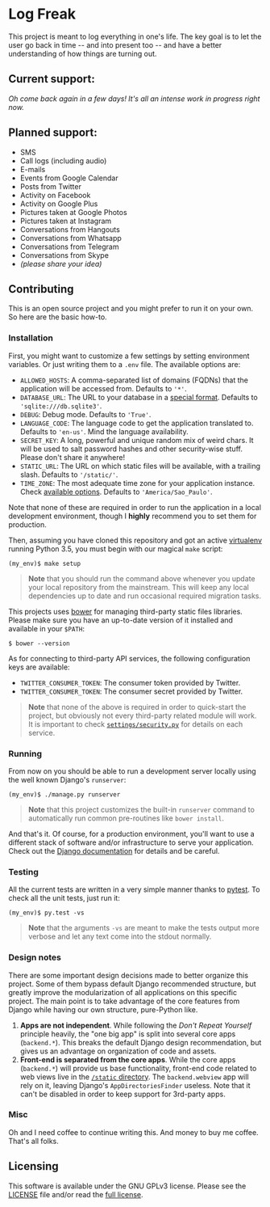 Log Freak
=========

This project is meant to log everything in one's life. The key goal is to let
the user go back in time -- and into present too -- and have a better
understanding of how things are turning out.


## Current support:

_Oh come back again in a few days! It's all an intense work in progress right
now._


## Planned support:

- SMS
- Call logs (including audio)
- E-mails
- Events from Google Calendar
- Posts from Twitter
- Activity on Facebook
- Activity on Google Plus
- Pictures taken at Google Photos
- Pictures taken at Instagram
- Conversations from Hangouts
- Conversations from Whatsapp
- Conversations from Telegram
- Conversations from Skype
- _(please share your idea)_


## Contributing

This is an open source project and you might prefer to run it on your own. So
here are the basic how-to.


### Installation

First, you might want to customize a few settings by setting environment
variables. Or just writing them to a `.env` file. The available options are:

- `ALLOWED_HOSTS`: A comma-separated list of domains (FQDNs) that the
  application will be accessed from. Defaults to `'*'`.
- `DATABASE_URL`: The URL to your database in a [special format][2]. Defaults
  to `'sqlite:///db.sqlite3'`.
- `DEBUG`: Debug mode. Defaults to `'True'`.
- `LANGUAGE_CODE`: The language code to get the application translated to.
  Defaults to `'en-us'`. Mind the language availability.
- `SECRET_KEY`: A long, powerful and unique random mix of weird chars. It will
  be used to salt password hashes and other security-wise stuff. Please don't
  share it anywhere!
- `STATIC_URL`: The URL on which static files will be available, with a
  trailing slash. Defaults to `'/static/'`.
- `TIME_ZONE`: The most adequate time zone for your application instance. Check
  [available options][3]. Defaults to `'America/Sao_Paulo'`.

Note that none of these are required in order to run the application in a local
development environment, though I **highly** recommend you to set them for
production.

Then, assuming you have cloned this repository and got an active
[virtualenv][1] running Python 3.5, you must begin with our magical `make`
script:

	(my_env)$ make setup

> **Note** that you should run the command above whenever you update your local
> repository from the mainstream. This will keep any local dependencies up to
> date and run occasional required migration tasks.

This projects uses [bower][7] for managing third-party static files libraries.
Please make sure you have an up-to-date version of it installed and available
in your `$PATH`:

	$ bower --version

As for connecting to third-party API services, the following configuration keys
are available:

- `TWITTER_CONSUMER_TOKEN`: The consumer token provided by Twitter.
- `TWITTER_CONSUMER_TOKEN`: The consumer secret provided by Twitter.

> **Note** that none of the above is required in order to quick-start the
> project, but obviously not every third-party related module will work. It is
> important to check [`settings/security.py`](.settings/security.py) for
> details on each service.


### Running

From now on you should be able to run a development server locally using the
well known Django's `runserver`:

	(my_env)$ ./manage.py runserver

> **Note** that this project customizes the built-in `runserver` command to
> automatically run common pre-routines like `bower install`.

And that's it. Of course, for a production environment, you'll want to use a
different stack of software and/or infrastructure to serve your application.
Check out the [Django documentation][4] for details and be careful.


### Testing

All the current tests are written in a very simple manner thanks to
[pytest][5]. To check all the unit tests, just run it:

	(my_env)$ py.test -vs

> **Note** that the arguments `-vs` are meant to make the tests output more
> verbose and let any text come into the stdout normally.


### Design notes

There are some important design decisions made to better organize this project.
Some of them bypass default Django recommended structure, but greatly improve
the modularization of all applications on this specific project. The main point
is to take advantage of the core features from Django while having our own
structure, pure-Python like.

1. **Apps are not independent**. While following the _Don't Repeat Yourself_
   principle heavily, the "one big app" is split into several core apps
   (`backend.*`). This breaks the default Django design recommendation, but
   gives us an advantage on organization of code and assets.
2. **Front-end is separated from the core apps**. While the core apps
   (`backend.*`) will provide us base functionality, front-end code related to
   web views live in the [`/static` directory](/static). The `backend.webview`
   app will rely on it, leaving Django's `AppDirectoriesFinder` useless. Note
   that it can't be disabled in order to keep support for 3rd-party apps.


### Misc

Oh and I need coffee to continue writing this. And money to buy me coffee.
That's all folks.


## Licensing

This software is available under the GNU GPLv3 license. Please see the
[LICENSE](./LICENSE) file and/or read the [full license][6].


[1]: http://docs.python-guide.org/en/latest/dev/virtualenvs/
[2]: https://github.com/kennethreitz/dj-database-url#url-schema
[3]: https://en.wikipedia.org/wiki/List_of_tz_database_time_zones
[4]: https://docs.djangoproject.com/es/1.9/howto/deployment/
[5]: http://pytest.org/latest/
[6]: http://www.gnu.org/licenses/gpl.txt
[7]: http://bower.io/
